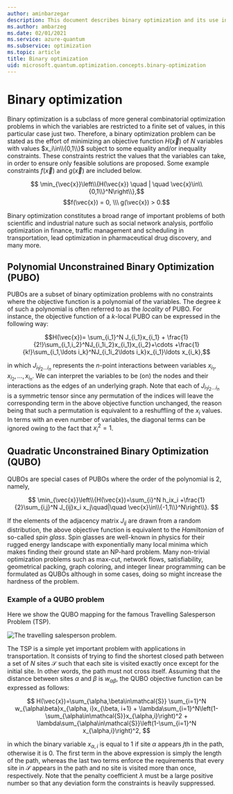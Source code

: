 ```yaml
---
author: aminbarzegar
description: This document describes binary optimization and its use in formulating optimization problems.
ms.author: ambarzeg
ms.date: 02/01/2021
ms.service: azure-quantum
ms.subservice: optimization
ms.topic: article
title: Binary optimization
uid: microsoft.quantum.optimization.concepts.binary-optimization
---
```


# Binary optimization

Binary optimization is a subclass of more general combinatorial optimization
problems in which the variables are restricted to a finite set of values, in
this particular case just two. Therefore, a binary optimization problem can be
stated as the effort of minimizing an objective function $H(\vec{x})$ of $N$
variables with values $x_i\in\\{0,1\\}$ subject to some equality and/or inequality
constraints. These constraints restrict the values that the variables can take,
in order to ensure only feasible solutions are proposed. Some example constraints
$f(\vec{x})$ and $g(\vec{x})$ are included below.

$$
\min_{\vec{x}}\left\\{H(\vec{x}) \quad | \quad \vec{x}\in\\{0,1\\}^N\right\\},$$
$$f(\vec{x}) = 0, \\\ g(\vec{x}) > 0.$$

Binary optimization constitutes a broad range of important problems of both 
scientific and industrial nature such as social network analysis, portfolio
optimization in finance, traffic management and scheduling in transportation, 
lead optimization in pharmaceutical drug discovery, and many more.

## Polynomial Unconstrained Binary Optimization (PUBO)

PUBOs are a subset of binary optimization problems with no constraints where
the objective function  is a polynomial of the variables. The degree $k$ of such
a polynomial is often referred to as the *locality* of PUBO. For instance, the
objective function of a $k$-local PUBO can be expressed in the following way:

$$H(\vec{x})= \sum_{i_1}^N J_{i_1}x_{i_1} + \frac{1}{2!}\sum_{i_1,i_2}^NJ_{i_1i_2}x_{i_1}x_{i_2}+\cdots +\frac{1}{k!}\sum_{i_1,\ldots i_k}^NJ_{i_1i_2\ldots i_k}x_{i_1}\ldots x_{i_k},$$

in which $J_{i_1i_2\ldots i_n}$ represents the $n$-point interactions
between variables $x_{i_1},x_{i_2},\ldots,x_{i_n}$. We can interpret 
the variables to be (on) the nodes and their interactions as the edges of
an underlying graph. Note that each of $J_{i_1i_2\ldots i_n}$ is a
symmetric tensor since any permutation of the indices will leave the 
corresponding term in the above objective function unchanged, the reason
being that such a permutation is equivalent to a reshuffling of the $x_i$
values. In terms with an even number of variables, the diagonal terms 
can be ignored owing to the fact that $x_i^2=1$.

## Quadratic Unconstrained Binary Optimization (QUBO)

QUBOs are special cases of PUBOs where the order of the polynomial is $2$, 
namely,

$$
\min_{\vec{x}}\left\\{H(\vec{x})=\sum_{i}^N h_ix_i 
+\frac{1}{2}\sum_{i,j}^N J_{ij}x_i x_j\quad|\quad
\vec{x}\in\\{-1,1\\}^N\right\\}.
$$

If the elements of the adjacency matrix $J_{ij}$ are drawn from a random
distribution, the above objective function is equivalent to the *Hamiltonian*
of so-called *spin glass*. Spin glasses are well-known in physics for their 
rugged energy landscape with exponentially many local minima which makes 
finding their ground state an NP-hard problem.
Many non-trivial optimization problems such as max-cut, network flows, 
satisfiability, geometrical packing, graph coloring, and integer linear
programming can be formulated as QUBOs although in some cases, doing so 
might increase the hardness of the problem. 

### Example of a QUBO problem

Here we show the QUBO mapping for the famous Travelling Salesperson Problem (TSP).

![The travelling salesperson problem.](~/media/travelling-salesperson.png)

The TSP is a simple yet important problem with applications in transportation. 
It consists of trying to find the shortest closed path between a set of $N$
sites $\mathcal{S}$ such that each site is visited exactly once except for the
initial site. In other words, the path must not cross itself. Assuming that 
the distance between sites $\alpha$ and $\beta$ is $w_{\alpha\beta}$,
the QUBO objective function can be expressed as follows:

$$
H(\vec{x})=\sum_{\alpha,\beta\in\mathcal{S}}
\sum_{i=1}^N w_{\alpha\beta}x_{\alpha, i}x_{\beta, i+1} +
\lambda\sum_{i=1}^N\left(1-\sum_{\alpha\in\mathcal{S}}x_{\alpha,i}\right)^2 +
\lambda\sum_{\alpha\in\mathcal{S}}\left(1-\sum_{i=1}^N x_{\alpha,i}\right)^2,
$$

in which the binary variable $x_{\alpha,i}$ is equal to $1$ if site $\alpha$ 
appears $j$th in the path, otherwise it is $0$.  The first term in the 
above expression is simply the length of the path, whereas the last two terms 
enforce the requirements that every site in $\mathcal{S}$ appears in the
path and no site is visited more than once, respectively. 
Note that the penalty coefficient $\lambda$ must be a large positive number
so that any deviation form the constraints is heavily suppressed.